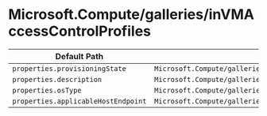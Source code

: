 # Microsoft.Compute/galleries/inVMAccessControlProfiles

| Default Path | Alias |
|---|---|
| `properties.provisioningState` | `Microsoft.Compute/galleries/inVMAccessControlProfiles/provisioningState` |
| `properties.description` | `Microsoft.Compute/galleries/inVMAccessControlProfiles/description` |
| `properties.osType` | `Microsoft.Compute/galleries/inVMAccessControlProfiles/osType` |
| `properties.applicableHostEndpoint` | `Microsoft.Compute/galleries/inVMAccessControlProfiles/applicableHostEndpoint` |

